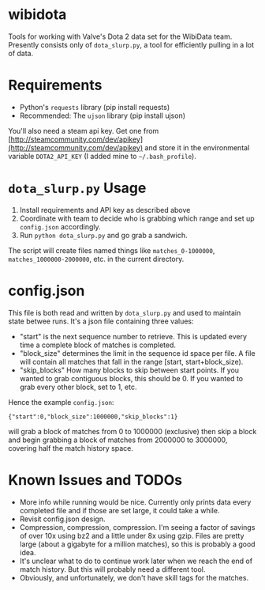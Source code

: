 wibidota
========

Tools for working with Valve's Dota 2 data set for the WibiData team. Presently consists only of `dota_slurp.py`, a tool for efficiently pulling in a lot of data.

Requirements
============

* Python's `requests` library (pip install requests)
* Recommended: The `ujson` library (pip install ujson)

You'll also need a steam api key. Get one from [http://steamcommunity.com/dev/apikey](http://steamcommunity.com/dev/apikey) and store it in the environmental variable `DOTA2_API_KEY` (I added mine to `~/.bash_profile`).

`dota_slurp.py` Usage
=====================

1. Install requirements and API key as described above
2. Coordinate with team to decide who is grabbing which range and set up `config.json` accordingly.
3. Run `python dota_slurp.py` and go grab a sandwich.

The script will create files named things like `matches_0-1000000`, `matches_1000000-2000000`, etc. in the current directory.

config.json
===========

This file is both read and written by `dota_slurp.py` and used to maintain state betwee runs. It's a json file containing three values:

* "start" is the next sequence number to retrieve. This is updated every time a complete block of matches is completed.
* "block\_size" determines the limit in the sequence id space per file. A file will contain all matches that fall in the range [start, start+block\_size).
* "skip\_blocks" How many blocks to skip between start points. If you wanted to grab contiguous blocks, this should be 0. If you wanted to grab every other block, set to 1, etc.

Hence the example `config.json`:

`{"start":0,"block_size":1000000,"skip_blocks":1}`

will grab a block of matches from 0 to 1000000 (exclusive) then skip a block and begin grabbing a block of matches from 2000000 to 3000000, covering half the match history space.

Known Issues and TODOs
======================

* More info while running would be nice. Currently only prints data every completed file and if those are set large, it could take a while.
* Revisit config.json design.
* Compression, compression, compression. I'm seeing a factor of savings of over 10x using bz2 and a little under 8x using gzip. Files are pretty large (about a gigabyte for a million matches), so this is probably a good idea.
* It's unclear what to do to continue work later when we reach the end of match history. But this will probably need a different tool.
* Obviously, and unfortunately, we don't have skill tags for the matches.
